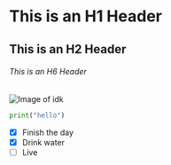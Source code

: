 # This is an H1 Header
## This is an H2 Header
###### This is an H6 Header

![Image of idk](https://media.discordapp.net/attachments/1236744277934084219/1350568456122007562/image.png?ex=67dc7c64&is=67db2ae4&hm=d162fc4135cf6dda106d7809be42ecefd3f59d6f2899c3e4ca98a7725446e05a&=&format=webp&quality=lossless)

```python
print("hello")
```

- [x] Finish the day
- [x] Drink water
- [ ] Live
